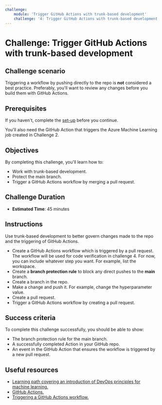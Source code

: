 ```yaml
---
challenge:
    module: 'Trigger GitHub Actions with trunk-based development'
    challenge: '4: Trigger GitHub Actions with trunk-based development'
---
```


# Challenge: Trigger GitHub Actions with trunk-based development

## Challenge scenario

Triggering a workflow by pushing directly to the repo is **not** considered a best practice. Preferably, you'll want to review any changes before you build them with GitHub Actions.

## Prerequisites

If you haven't, complete the [set-up](00-set-up.md) before you continue.

You'll also need the GitHub Action that triggers the Azure Machine Learning job created in Challenge 2. 

## Objectives

By completing this challenge, you'll learn how to:

- Work with trunk-based development.
- Protect the main branch.
- Trigger a GitHub Actions workflow by merging a pull request.

## Challenge Duration

- **Estimated Time**: 45 minutes

## Instructions

Use trunk-based development to better govern changes made to the repo and the triggering of GitHub Actions.

- Create a GitHub Actions workflow which is triggered by a pull request. The workflow will be used for code verification in challenge 4. For now, you can include whatever step you want. For example, list the workspace.
- Create a **branch protection rule** to block any direct pushes to the **main** branch.
- Create a branch in the repo.
- Make a change and push it. For example, change the hyperparameter value. 
- Create a pull request. 
- Trigger a GitHub Actions workflow by creating a pull request.

## Success criteria

To complete this challenge successfully, you should be able to show:

- The branch protection rule for the main branch.
- A successfully completed Action in your GitHub repo. 
- An event in the GitHub Action that ensures the workflow is triggered by a new pull request.

## Useful resources

- [Learning path covering an introduction of DevOps principles for machine learning.](https://docs.microsoft.com/learn/paths/introduction-machine-learn-operations/)
- [GitHub Actions.](https://docs.github.com/actions/guides)
- [Triggering a GitHub Actions workflow.](https://docs.github.com/actions/using-workflows/triggering-a-workflow)
